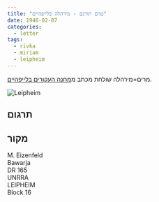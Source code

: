 ```yaml
---
title: "טרם תורגם - מירהלה בלייפהיים"
date: 1946-02-07
categories:
  - letter
tags:
  - rivka
  - miriam
  - leipheim
---
```


מרים=מירהלה שולחת מכתב מ[מחנה העקורים בלייפהיים](https://he.wikipedia.org/wiki/%D7%9C%D7%99%D7%99%D7%A4%D7%94%D7%99%D7%99%D7%9D#%D7%9E%D7%97%D7%A0%D7%94_%D7%94%D7%A2%D7%A7%D7%95%D7%A8%D7%99%D7%9D_%D7%91%D7%9C%D7%99%D7%99%D7%A4%D7%94%D7%99%D7%99%D7%9D).

![Leipheim](/pupko-papers/assets/images/1946-02-07-miriam-leipheim.jpg)

## תרגום

## מקור

M. Eizenfeld  
Bawarja  
DR 165  
UNRRA  
LEIPHEIM  
Block 16
